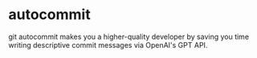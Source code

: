 # autocommit
git autocommit makes you a higher-quality developer by saving you time writing descriptive commit messages via OpenAI's GPT API.
